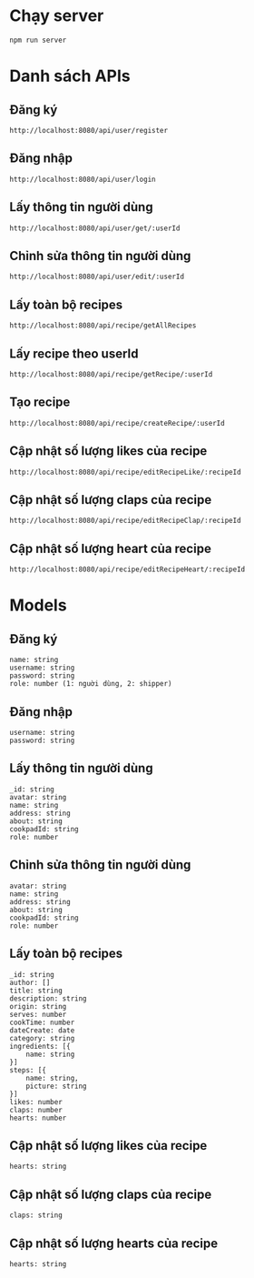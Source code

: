 # Chạy server

```
npm run server
```

# Danh sách APIs

## Đăng ký

```
http://localhost:8080/api/user/register
```

## Đăng nhập

```
http://localhost:8080/api/user/login
```

## Lấy thông tin người dùng

```
http://localhost:8080/api/user/get/:userId
```

## Chỉnh sửa thông tin người dùng

```
http://localhost:8080/api/user/edit/:userId
```

## Lấy toàn bộ recipes

```
http://localhost:8080/api/recipe/getAllRecipes
```

## Lấy recipe theo userId

```
http://localhost:8080/api/recipe/getRecipe/:userId
```

## Tạo recipe

```
http://localhost:8080/api/recipe/createRecipe/:userId
```

## Cập nhật số lượng likes của recipe

```
http://localhost:8080/api/recipe/editRecipeLike/:recipeId
```

## Cập nhật số lượng claps của recipe

```
http://localhost:8080/api/recipe/editRecipeClap/:recipeId
```

## Cập nhật số lượng heart của recipe

```
http://localhost:8080/api/recipe/editRecipeHeart/:recipeId
```

# Models

## Đăng ký

```
name: string
username: string
password: string
role: number (1: nguời dùng, 2: shipper)
```

## Đăng nhập

```
username: string
password: string
```

## Lấy thông tin người dùng

```
_id: string
avatar: string
name: string
address: string
about: string
cookpadId: string
role: number
```

## Chỉnh sửa thông tin người dùng

```
avatar: string
name: string
address: string
about: string
cookpadId: string
role: number
```

## Lấy toàn bộ recipes

```
_id: string
author: []
title: string
description: string
origin: string
serves: number
cookTime: number
dateCreate: date
category: string
ingredients: [{
    name: string
}]
steps: [{
    name: string,
    picture: string
}]
likes: number
claps: number
hearts: number
```

## Cập nhật số lượng likes của recipe

```
hearts: string
```

## Cập nhật số lượng claps của recipe

```
claps: string
```

## Cập nhật số lượng hearts của recipe

```
hearts: string
```
